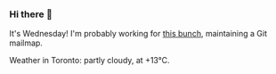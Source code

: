 ### Hi there :wave:

It's Wednesday! I'm probably working for [this bunch](https://github.com/kohofinancial), maintaining a Git mailmap.

Weather in Toronto: partly cloudy, at +13°C.
